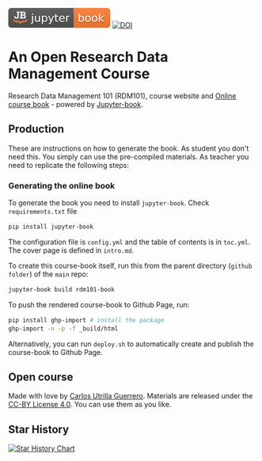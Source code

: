 [![Jupyter Book Badge](https://raw.githubusercontent.com/executablebooks/jupyter-book/master/docs/images/badge.svg)](https://tu-delft-library.github.io/rdm101-book/intro.html)
[![DOI](https://zenodo.org/badge/DOI/10.5281/zenodo.6325919.svg)](https://doi.org/10.5281/zenodo.6325919)

# An Open Research Data Management Course
Research Data Management 101 (RDM101), course website and [Online course book](https://tu-delft-library.github.io/rdm101-book/intro.html) - powered by [Jupyter-book](https://jupyterbook.org/en/stable/intro.html).


## Production
These are instructions on how to generate the book. As student you don't need this. You simply can use the pre-compiled materials. As teacher you need to replicate the following steps:

### Generating the online book
To generate the book you need to install `jupyter-book`. Check `requirements.txt` file

```bash
pip install jupyter-book
```
The configuration file is `config.yml` and the table of contents is in `toc.yml`. The cover page is defined in `intro.md`.

To create this course-book itself, run this from the parent directory (`github folder`) of the `main` repo:

```bash
jupyter-book build rdm101-book
```
<!-- 
Go to your root directory (`github folder`):

And then copy all the contet:

```bash
cp -r rdm101/* rdm101-book -->

To push the rendered course-book to Github Page, run:

```bash
pip install ghp-import # install the package
ghp-import -n -p -f _build/html
```

Alternatively, you can run `deploy.sh` to automatically create and publish the course-book to Github Page.


## Open course
Made with love by [Carlos Utrilla Guerrero](https://carlosug.github.io/). 
Materials are released under the [CC-BY License 4.0](https://creativecommons.org/licenses/by/4.0/). You can use them as you like.

## Star History

[![Star History Chart](https://api.star-history.com/svg?repos=tu-delft-library/rdm101-book&type=Date)](https://star-history.com/#tu-delft-library/rdm101-book&Date)
